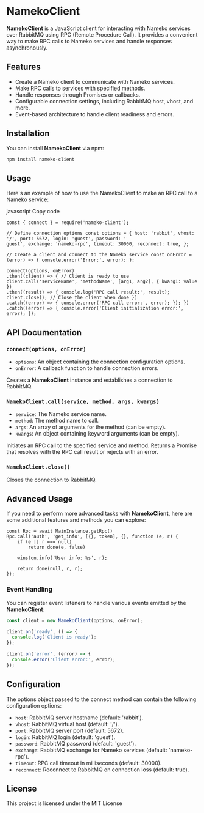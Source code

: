 # NamekoClient

**NamekoClient** is a JavaScript client for interacting with Nameko services over RabbitMQ using RPC (Remote Procedure
Call). It provides a convenient way to make RPC calls to Nameko services and handle responses asynchronously.

## Features

- Create a Nameko client to communicate with Nameko services.
- Make RPC calls to services with specified methods.
- Handle responses through Promises or callbacks.
- Configurable connection settings, including RabbitMQ host, vhost, and more.
- Event-based architecture to handle client readiness and errors.

## Installation

You can install **NamekoClient** via npm:

```bash
npm install nameko-client
```

## Usage

Here's an example of how to use the NamekoClient to make an RPC call to a Nameko service:

javascript Copy code

```
const { connect } = require('nameko-client');

// Define connection options const options = { host: 'rabbit', vhost: '/', port: 5672, login: 'guest', password: '
guest', exchange: 'nameko-rpc', timeout: 30000, reconnect: true, };

// Create a client and connect to the Nameko service const onError = (error) => { console.error('Error:', error); };

connect(options, onError)
.then((client) => { // Client is ready to use client.call('serviceName', 'methodName', [arg1, arg2], { kwarg1: value })
.then((result) => { console.log('RPC call result:', result); client.close(); // Close the client when done })
.catch((error) => { console.error('RPC call error:', error); }); })
.catch((error) => { console.error('Client initialization error:', error); });
```

## API Documentation

### `connect(options, onError)`

- `options`: An object containing the connection configuration options.
- `onError`: A callback function to handle connection errors.

Creates a **NamekoClient** instance and establishes a connection to RabbitMQ.

### `NamekoClient.call(service, method, args, kwargs)`

- `service`: The Nameko service name.
- `method`: The method name to call.
- `args`: An array of arguments for the method (can be empty).
- `kwargs`: An object containing keyword arguments (can be empty).

Initiates an RPC call to the specified service and method. Returns a Promise that resolves with the RPC call result or
rejects with an error.

### `NamekoClient.close()`

Closes the connection to RabbitMQ.

## Advanced Usage

If you need to perform more advanced tasks with **NamekoClient**, here are some additional features and methods you can explore:

```
const Rpc = await MainInstance.getRpc()
Rpc.call('auth', 'get_info', [{}, token], {}, function (e, r) {
    if (e || r === null)
        return done(e, false)

    winston.info('User info: %s', r);

    return done(null, r, r);
});
```

### Event Handling

You can register event listeners to handle various events emitted by the **NamekoClient**:

```javascript
const client = new NamekoClient(options, onError);

client.on('ready', () => {
  console.log('Client is ready');
});

client.on('error', (error) => {
  console.error('Client error:', error);
});
```

## Configuration
The options object passed to the connect method can contain the following configuration options:

- `host`: RabbitMQ server hostname (default: 'rabbit').
- `vhost`: RabbitMQ virtual host (default: '/').
- `port`: RabbitMQ server port (default: 5672).
- `login`: RabbitMQ login (default: 'guest').
- `password`: RabbitMQ password (default: 'guest').
- `exchange`: RabbitMQ exchange for Nameko services (default: 'nameko-rpc').
- `timeout`: RPC call timeout in milliseconds (default: 30000).
- `reconnect`: Reconnect to RabbitMQ on connection loss (default: true).

## License
This project is licensed under the MIT License